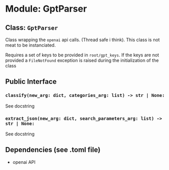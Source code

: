# Module: **GptParser**

<!--class_GptParser-->
## Class: `GptParser`
Class wrapping the `openai` api calls. (Thread safe i think).
This class is not meat to be instanciated.

Requires a set of keys to be provided in `root/gpt_keys`. 
If the keys are not provided a `FileNotFound` exception is raised during the initialization of the class

<!--methods-->
## Public Interface
### `classify(new_arg: dict, categories_arg: list) -> str | None:`
See docstring

### `extract_json(new_arg: dict, search_parameters_arg: list) -> str | None:`
See docstring

<!--dependencies-->
## Dependencies (see .toml file)
- openai API